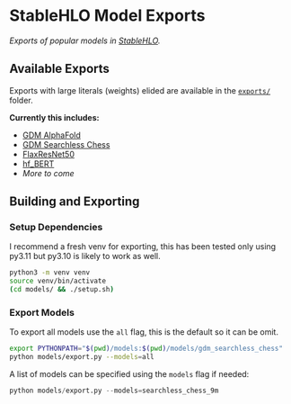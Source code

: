 # StableHLO Model Exports

_Exports of popular models in [StableHLO](https://openxla.org/stablehlo)._

## Available Exports

Exports with large literals (weights) elided are available in the
[`exports/`](exports) folder.

**Currently this includes:**
- [GDM AlphaFold](https://github.com/google-deepmind/alphafold)
- [GDM Searchless Chess](https://github.com/google-deepmind/searchless_chess)
- [FlaxResNet50](https://huggingface.co/docs/transformers/en/model_doc/resnet#transformers.FlaxResNetModel)
- [hf_BERT](https://huggingface.co/docs/transformers/en/model_doc/bert#transformers.BertModel)
- _More to come_

## Building and Exporting

### Setup Dependencies

I recommend a fresh venv for exporting, this has been tested only using py3.11
but py3.10 is likely to work as well.

```sh
python3 -m venv venv
source venv/bin/activate
(cd models/ && ./setup.sh)
```

### Export Models

To export all models use the `all` flag, this is the default so it can be omit.

```sh
export PYTHONPATH="$(pwd)/models:$(pwd)/models/gdm_searchless_chess"
python models/export.py --models=all
```

A list of models can be specified using the `models` flag if needed:

```py
python models/export.py --models=searchless_chess_9m
```
